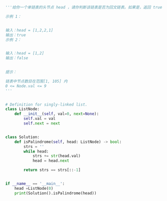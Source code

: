 
<BlogInfo id="1290" title="69.回文链表" author="白日梦想猿" pv=0 read_times=0 pre_cost_time="0分31秒" category="leetcode" tag_list="['leetcode']" create_time="2022.04.14 16:05:09" update_time="2022.04.14 16:14:12" />

```python
'''给你一个单链表的头节点 head ，请你判断该链表是否为回文链表。如果是，返回 true ；否则，返回 false 。

示例 1：


输入：head = [1,2,2,1]
输出：true
示例 2：


输入：head = [1,2]
输出：false
 

提示：

链表中节点数目在范围[1, 105] 内
0 <= Node.val <= 9
'''


# Definition for singly-linked list.
class ListNode:
    def __init__(self, val=0, next=None):
        self.val = val
        self.next = next


class Solution:
    def isPalindrome(self, head: ListNode) -> bool:
        strs = ''
        while head:
            strs += str(head.val)
            head = head.next

        return strs == strs[::-1]


if __name__ == '__main__':
    head =ListNode(0)
    print(Solution().isPalindrome(head))

```
